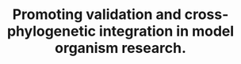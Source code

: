 ---
authors: Cheng KC, Burdine RD, Dickinson ME, Ekker SC, Lin AY, Lloyd KCK, Lutz CM,
  MacRae CA, Morrison JH, O'Connor DH, Postlethwait JH, Rogers CD, Sanchez S, Simpson
  JH, Talbot WS, Wallace DC, Weimer JM, Bellen HJ
carousel: false
doi: 10.1242/dmm.049600
featured: false
issue: '9'
journal: Disease models & mechanisms
keywords: '["Research resources", "Technology", "Validation", "Model organisms", "Integration",
  "Phylogeny", "Human diseases", "Phenomics", "Reproducibility of Results", "Omics",
  "Animals", "Biological Evolution", "Humans"]'
landmark: false
layout: ../../layouts/Publication.astro
pmcid: PMC9531892
pmid: 36125045
r03: R03OD030597
title: Promoting validation and cross-phylogenetic integration in model organism research.
volume: '15'
year: 2022

---